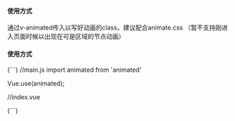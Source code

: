 #### 使用方式
通过v-animated传入以写好动画的class，建议配合animate.css
（暂不支持刚进入页面时候以出现在可是区域的节点动画）

#### 使用方式
(```)
//main.js
import animated from 'animated'

Vue.use(animated);


//index.vue
<div v-animated="'animated bounceIn'"></div>
(```)

